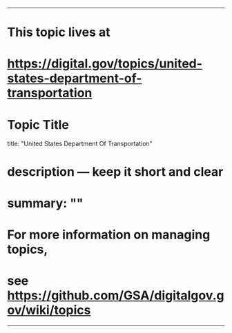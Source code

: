 
---
# This topic lives at
# https://digital.gov/topics/united-states-department-of-transportation

# Topic Title
title: "United States Department Of Transportation"

# description — keep it short and clear
# summary: ""


# For more information on managing topics,
# see https://github.com/GSA/digitalgov.gov/wiki/topics
---